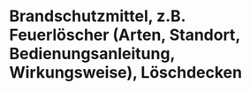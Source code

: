 # Brandschutzmittel, z.B. Feuerlöscher (Arten, Standort, Bedienungsanleitung, Wirkungsweise), Löschdecken

